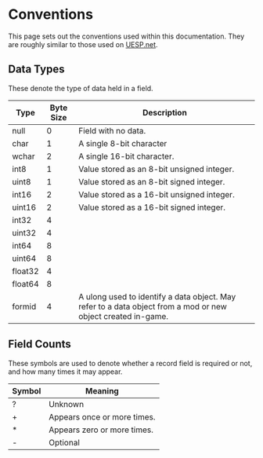 Conventions
===========

This page sets out the conventions used within this documentation. They are roughly similar to those used on [UESP.net](http://www.uesp.net/wiki/Tes5Mod:File_Format_Conventions).

## Data Types

These denote the type of data held in a field.

Type | Byte Size | Description
-----|-----------|------------
null | 0 | Field with no data.
char | 1 | A single 8-bit character
wchar | 2 | A single 16-bit character.
int8 | 1 | Value stored as an 8-bit unsigned integer.
uint8 | 1 | Value stored as an 8-bit signed integer.
int16 | 2 | Value stored as a 16-bit unsigned integer.
uint16 | 2 | Value stored as a 16-bit signed integer.
int32 | 4 | 
uint32 | 4 | 
int64 | 8 | 
uint64 | 8 | 
float32 | 4 | 
float64 | 8 | 
formid | 4 | A ulong used to identify a data object. May refer to a data object from a mod or new object created in-game.

## Field Counts

These symbols are used to denote whether a record field is required or not, and how many times it may appear.

Symbol | Meaning
-------|--------
? | Unknown
+ | Appears once or more times.
* | Appears zero or more times.
- | Optional